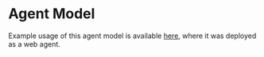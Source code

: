 # Agent Model

Example usage of this agent model is available [here](../../examples/WebAgent), where it was deployed as a web agent.

